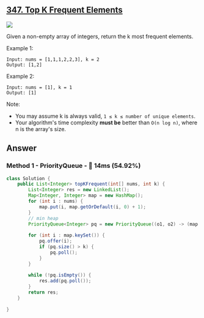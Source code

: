 ## [347. Top K Frequent Elements](https://leetcode.com/problems/top-k-frequent-elements/)

![](https://github.com/weltond/DataStructure/blob/master/medium.PNG)

Given a non-empty array of integers, return the k most frequent elements.

Example 1:

```
Input: nums = [1,1,1,2,2,3], k = 2
Output: [1,2]
```

Example 2:

```
Input: nums = [1], k = 1
Output: [1]
```

Note:

- You may assume k is always valid, `1 ≤ k ≤ number of unique elements`.
- Your algorithm's time complexity **must be** better than `O(n log n)`, where n is the array's size.

## Answer
### Method 1 - PriorityQueue - :rabbit: 14ms (54.92%)

```java
class Solution {
    public List<Integer> topKFrequent(int[] nums, int k) {
        List<Integer> res = new LinkedList();
        Map<Integer, Integer> map = new HashMap();
        for (int i : nums) {
            map.put(i, map.getOrDefault(i, 0) + 1);
        }
        // min heap
        PriorityQueue<Integer> pq = new PriorityQueue((o1, o2) -> (map.get(o1) - map.get(o2)));
        
        for (int i : map.keySet()) {
            pq.offer(i);
            if (pq.size() > k) {
                pq.poll();
            }
        }
        
        while (!pq.isEmpty()) {
            res.add(pq.poll());
        }
        return res;
    }
    
}
```
